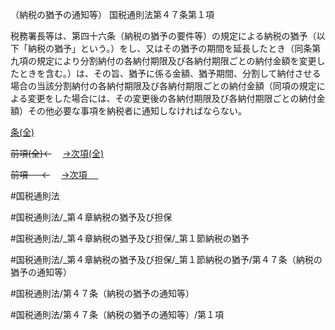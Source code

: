 （納税の猶予の通知等）
国税通則法第４７条第１項

税務署長等は、第四十六条（納税の猶予の要件等）の規定による納税の猶予（以下「納税の猶予」という。）をし、又はその猶予の期間を延長したとき（同条第九項の規定により分割納付の各納付期限及び各納付期限ごとの納付金額を変更したときを含む。）は、その旨、猶予に係る金額、猶予期間、分割して納付させる場合の当該分割納付の各納付期限及び各納付期限ごとの納付金額（同項の規定による変更をした場合には、その変更後の各納付期限及び各納付期限ごとの納付金額）その他必要な事項を納税者に通知しなければならない。

[条(全)](国税通則法＿＿＿＿＿第４７条_.md)

~~前項(全)←~~　  [→次項(全)](国税通則法＿＿＿＿＿第４７条第２項_.md)

~~前項 　 ←~~　  [→次項 　 ](国税通則法＿＿＿＿＿第４７条第２項.md)



#国税通則法

#国税通則法/_第４章納税の猶予及び担保

#国税通則法/_第４章納税の猶予及び担保/_第１節納税の猶予

#国税通則法/_第４章納税の猶予及び担保/_第１節納税の猶予/第４７条（納税の猶予の通知等）

#国税通則法/第４７条（納税の猶予の通知等）

#国税通則法/第４７条（納税の猶予の通知等）/第１項

